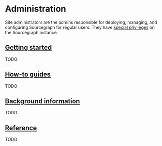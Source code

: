 # Administration

Site administrators are the admins responsible for deploying, managing, and configuring Sourcegraph for regular users. They have [special privileges](privileges.md) on the Sourcegraph instance.

## [Getting started](getting-started/index.md)

TODO

## [How-to guides](how-to/index.md)

TODO

## [Background information](background-information/index.md)

TODO

## [Reference](reference/index.md)

TODO
